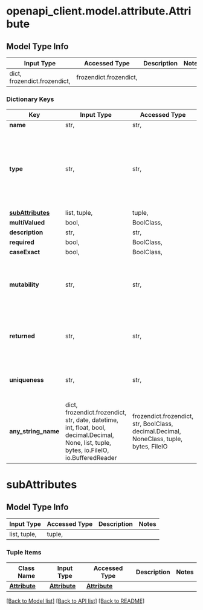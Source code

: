 # openapi_client.model.attribute.Attribute

## Model Type Info
Input Type | Accessed Type | Description | Notes
------------ | ------------- | ------------- | -------------
dict, frozendict.frozendict,  | frozendict.frozendict,  |  | 

### Dictionary Keys
Key | Input Type | Accessed Type | Description | Notes
------------ | ------------- | ------------- | ------------- | -------------
**name** | str,  | str,  |  | [optional] 
**type** | str,  | str,  |  | [optional] must be one of ["STRING", "BOOLEAN", "DECIMAL", "INTEGER", "DATE_TIME", "BINARY", "REFERENCE", "COMPLEX", ] 
**[subAttributes](#subAttributes)** | list, tuple,  | tuple,  |  | [optional] 
**multiValued** | bool,  | BoolClass,  |  | [optional] 
**description** | str,  | str,  |  | [optional] 
**required** | bool,  | BoolClass,  |  | [optional] 
**caseExact** | bool,  | BoolClass,  |  | [optional] 
**mutability** | str,  | str,  |  | [optional] must be one of ["READ_ONLY", "READ_WRITE", "IMMUTABLE", "WRITE_ONLY", ] 
**returned** | str,  | str,  |  | [optional] must be one of ["ALWAYS", "NEVER", "DEFAULT", "REQUEST", ] 
**uniqueness** | str,  | str,  |  | [optional] must be one of ["NONE", "SERVER", "GLOBAL", ] 
**any_string_name** | dict, frozendict.frozendict, str, date, datetime, int, float, bool, decimal.Decimal, None, list, tuple, bytes, io.FileIO, io.BufferedReader | frozendict.frozendict, str, BoolClass, decimal.Decimal, NoneClass, tuple, bytes, FileIO | any string name can be used but the value must be the correct type | [optional]

# subAttributes

## Model Type Info
Input Type | Accessed Type | Description | Notes
------------ | ------------- | ------------- | -------------
list, tuple,  | tuple,  |  | 

### Tuple Items
Class Name | Input Type | Accessed Type | Description | Notes
------------- | ------------- | ------------- | ------------- | -------------
[**Attribute**](Attribute.md) | [**Attribute**](Attribute.md) | [**Attribute**](Attribute.md) |  | 

[[Back to Model list]](../../README.md#documentation-for-models) [[Back to API list]](../../README.md#documentation-for-api-endpoints) [[Back to README]](../../README.md)

